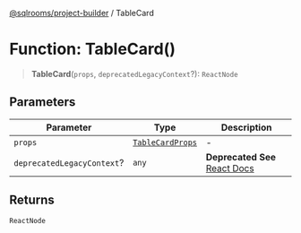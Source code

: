 [@sqlrooms/project-builder](../index.md) / TableCard

# Function: TableCard()

> **TableCard**(`props`, `deprecatedLegacyContext`?): `ReactNode`

## Parameters

| Parameter | Type | Description |
| ------ | ------ | ------ |
| `props` | [`TableCardProps`](../type-aliases/TableCardProps.md) | - |
| `deprecatedLegacyContext`? | `any` | **Deprecated** **See** [React Docs](https://legacy.reactjs.org/docs/legacy-context.html#referencing-context-in-lifecycle-methods) |

## Returns

`ReactNode`
